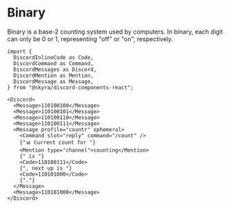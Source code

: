 # Binary

Binary is a base-2 counting system used by computers. In binary, each digit can only be 0 or 1, representing "off" or "on", respectively.

```mdx-code-block
import {
  DiscordInlineCode as Code,
  DiscordCommand as Command,
  DiscordMessages as Discord,
  DiscordMention as Mention,
  DiscordMessage as Message,
} from "@skyra/discord-components-react";

<Discord>
  <Message>110100100</Message>
  <Message>110100101</Message>
  <Message>110100110</Message>
  <Message>110100111</Message>
  <Message profile="countr" ephemeral>
    <Command slot="reply" command="/count" />
    {"📊 Current count for "}
    <Mention type="channel">counting</Mention>
    {" is "}
    <Code>110100111</Code>
    {", next up is "}
    <Code>110101000</Code>
    {"."}
  </Message>
  <Message>110101000</Message>
</Discord>
```
